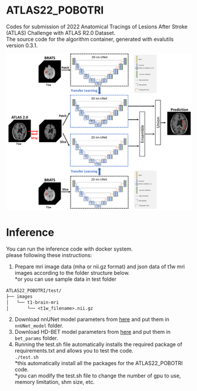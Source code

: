 # ATLAS22_POBOTRI
Codes for submission of 2022 Anatomical Tracings of Lesions After Stroke (ATLAS) Challenge with ATLAS R2.0 Dataset.  
The source code for the algorithm container, generated with evalutils version 0.3.1.  

![Figure](./ATLAS_fig_220817.png)
# Inference  
You can run the inference code with docker system.  
please following these instructions:  
  1. Prepare mri image data (mha or nii.gz format) and json data of t1w mri images according to the folder structure below.  
  *or you can use sample data in test folder  
```
ATLAS22_POBOTRI/test/  
├── images  
│   └── t1-brain-mri  
│       └── <t1w_filename>.nii.gz  
```  
  2. Download nnUNet model parameters from [here](https://postechackr-my.sharepoint.com/:f:/g/personal/ych000_postech_ac_kr/EndNDCftgsRDrLGygt8sOkQBgLoW8h3UTej_5M6HuFERlg?e=4qYgjK) and put them in `nnUNet_model` folder.  
  3. Download HD-BET model parameters from [here](https://postechackr-my.sharepoint.com/:f:/g/personal/ych000_postech_ac_kr/Elq1n0enIKxDmg8x94hbjQcB12Gg0GGmhdiJvHsP8d1E0w?e=K7aeUE) and put them in `bet_params` folder.  
  4. Running the test.sh file automatically installs the required package of requirements.txt and allows you to test the code.  
  `./test.sh`  
  *this automatically install all the packages for the ATLAS22_POBOTRI code.  
  *you can modify the test.sh file to change the number of gpu to use, memory limitation, shm size, etc.  

  
